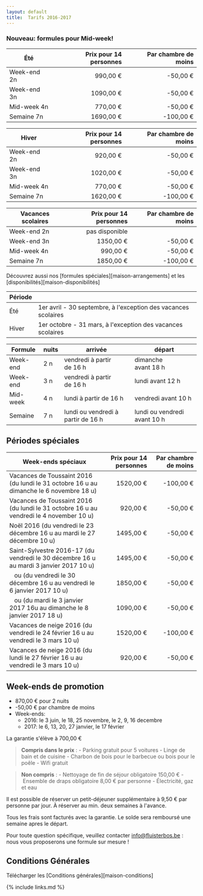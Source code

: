 ```yaml
---
layout: default
title:  Tarifs 2016-2017
---
```


### Nouveau: formules pour Mid-week!


| Été        | Prix pour 14 personnes | Par chambre de moins
|------------|-----------------------:|---------------------------:
|Week-end 2n |   990,00&nbsp;€        |  -50,00&nbsp;€
|Week-end 3n |  1090,00&nbsp;€        |  -50,00&nbsp;€
|Mid-week 4n |   770,00&nbsp;€        |  -50,00&nbsp;€
|Semaine 7n  |  1690,00&nbsp;€        | -100,00&nbsp;€

|Hiver       | Prix pour 14 personnes | Par chambre de moins
|------------|-----------------------:|---------------------------:
|Week-end 2n |   920,00&nbsp;€        |  -50,00&nbsp;€
|Week-end 3n |  1020,00&nbsp;€        |  -50,00&nbsp;€
|Mid-week 4n |   770,00&nbsp;€        |  -50,00&nbsp;€
|Semaine 7n  |  1620,00&nbsp;€        | -100,00&nbsp;€

|Vacances scolaires | Prix pour 14 personnes | Par chambre de moins
|------------|-----------------------:|---------------------------:
|Week-end 2n |   pas disponible       | 
|Week-end 3n |  1350,00&nbsp;€        |  -50,00&nbsp;€
|Mid-week 4n |   990,00&nbsp;€        |  -50,00&nbsp;€
|Semaine 7n  |  1850,00&nbsp;€        | -100,00&nbsp;€

Découvrez aussi nos [formules spéciales][maison-arrangements] et les [disponibilités][maison-disponibilités]

|Période ||
|------- |-------------
|Été     |  1er avril - 30 septembre, à l'exception des vacances scolaires 
|Hiver   |  1er octobre - 31 mars, à l'exception des vacances scolaires 

|Formule          | nuits   | arrivée                                      | départ
|-----------------|---------|----------------------------------------------|-----------------------------------
|Week-end         | 2 n     | vendredi à partir de&nbsp;16&nbsp;h          | dimanche avant&nbsp;18&nbsp;h
|Week-end         | 3 n     | vendredi à partir de&nbsp;16&nbsp;h          | lundi avant&nbsp;12&nbsp;h
|Mid-week         | 4 n     | lundi à partir de&nbsp;16&nbsp;h             | vendredi avant&nbsp;10&nbsp;h
|Semaine          | 7 n     | lundi ou vendredi à partir de&nbsp;16&nbsp;h | lundi ou vendredi avant&nbsp;10&nbsp;h


## Périodes spéciales

|Week-ends spéciaux                                       | Prix pour 14 personnes                 | Par chambre de moins
|---------------------------------------------------------|---------------------------------------:|----------------------------------:
|Vacances de Toussaint 2016 (du lundi le 31 octobre 16&nbsp;u au dimanche le 6 novembre 18&nbsp;u) | 1520,00&nbsp;€ | -100,00&nbsp;€
|Vacances de Toussaint 2016 (du lundi le 31 octobre 16&nbsp;u au vendredi le 4 november 10&nbsp;u) |  920,00&nbsp;€ |  -50,00&nbsp;€
|Noël 2016 (du vendredi le 23 décembre 16&nbsp;u au mardi le 27 décembre 10&nbsp;u)                | 1495,00&nbsp;€ |  -50,00&nbsp;€
|Saint-Sylvestre 2016-17 (du vendredi le 30 décembre 16&nbsp;u au mardi 3 janvier 2017 10&nbsp;u)  | 1495,00&nbsp;€ |  -50,00&nbsp;€
|&nbsp;&nbsp; ou (du vendredi le 30 décembre 16&nbsp;u au vendredi le 6 janvier 2017 10&nbsp;u)    | 1850,00&nbsp;€ |  -50,00&nbsp;€
|&nbsp;&nbsp; ou (du mardi le 3 janvier 2017 16u au dimanche le 8 janvier 2017 18&nbsp;u)          | 1090,00&nbsp;€ | -50,00&nbsp;€
|Vacances de neige 2016 (du vendredi le 24 février 16&nbsp;u au vendredi le 3 mars 10&nbsp;u)      | 1520,00&nbsp;€ | -100,00&nbsp;€
|Vacances de neige 2016 (du lundi le 27 février 16&nbsp;u au vendredi le 3 mars 10&nbsp;u)         |  920,00&nbsp;€ |  -50,00&nbsp;€


## Week-ends de promotion

* 870,00&nbsp;€ pour 2 nuits
* -50,00&nbsp;€ par chambre de moins
* Week-ends:
  * 2016: le 3 juin, le 18, 25 novembre, le 2, 9, 16 decembre
  * 2017: le 6, 13, 20, 27 janvier, le 17 février



La garantie s'élève à 700,00&nbsp;€

> **Compris dans le prix** : - Parking gratuit pour 5 voitures - Linge de bain et de cuisine - Charbon de bois pour le barbecue ou bois pour le poêle - Wifi gratuit

> **Non compris** : - Nettoyage de fin de séjour obligatoire 150,00&nbsp;€ - Ensemble de draps obligatoire 8,00&nbsp;€ par personne - Électricité, gaz et eau

Il est possible de réserver un petit-déjeuner supplémentaire à 9,50&nbsp;€ par personne par jour. À réserver au min. deux semaines à l'avance.

Tous les frais sont facturés avec la garantie. Le solde sera remboursé une semaine apres le départ.

Pour toute question spécifique, veuillez contacter info@fluisterbos.be :  nous vous proposerons une formule sur mesure !

## Conditions Générales

Télécharger les [Conditions générales][maison-conditions]

{% include links.md %}
